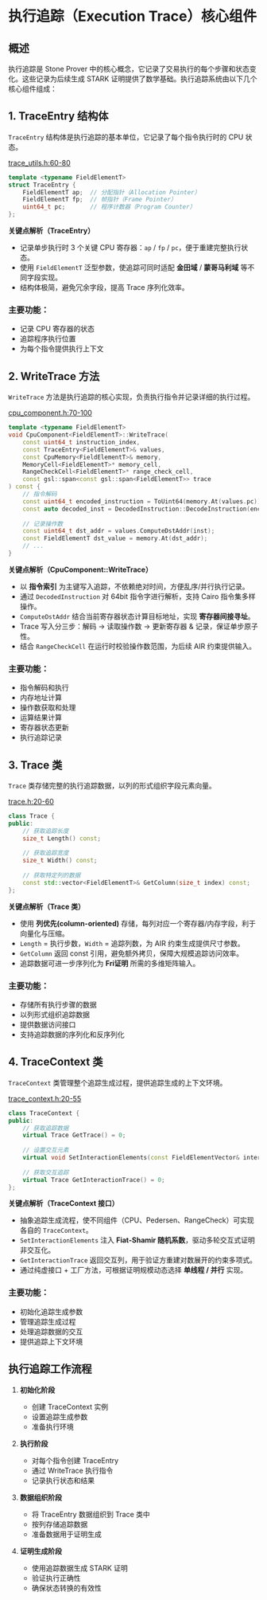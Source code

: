 # 执行追踪（Execution Trace）核心组件

## 概述

执行追踪是 Stone Prover 中的核心概念，它记录了交易执行的每个步骤和状态变化。这些记录为后续生成 STARK 证明提供了数学基础。执行追踪系统由以下几个核心组件组成：

## 1. TraceEntry 结构体

`TraceEntry` 结构体是执行追踪的基本单位，它记录了每个指令执行时的 CPU 状态。

[trace_utils.h:60-80](https://github.com/starkware-libs/stone-prover/blob/1414a545/src/starkware/cairo/lang/vm/cpp/trace_utils.h#L60-L80)

```cpp
template <typename FieldElementT>
struct TraceEntry {
    FieldElementT ap;  // 分配指针（Allocation Pointer）
    FieldElementT fp;  // 帧指针（Frame Pointer）
    uint64_t pc;       // 程序计数器（Program Counter）
};
```

**关键点解析（TraceEntry）**

* 记录单步执行时 3 个关键 CPU 寄存器：`ap` / `fp` / `pc`，便于重建完整执行状态。  
* 使用 `FieldElementT` 泛型参数，使追踪可同时适配 **金田域** / **蒙哥马利域** 等不同字段实现。  
* 结构体极简，避免冗余字段，提高 Trace 序列化效率。

### 主要功能：
- 记录 CPU 寄存器的状态
- 追踪程序执行位置
- 为每个指令提供执行上下文

## 2. WriteTrace 方法

`WriteTrace` 方法是执行追踪的核心实现，负责执行指令并记录详细的执行过程。

[cpu_component.h:70-100](https://github.com/starkware-libs/stone-prover/blob/1414a545/src/starkware/air/cpu/component/cpu_component.h#L70-L100)

```cpp
template <typename FieldElementT>
void CpuComponent<FieldElementT>::WriteTrace(
    const uint64_t instruction_index,
    const TraceEntry<FieldElementT>& values,
    const CpuMemory<FieldElementT>& memory,
    MemoryCell<FieldElementT>* memory_cell,
    RangeCheckCell<FieldElementT>* range_check_cell,
    const gsl::span<const gsl::span<FieldElementT>> trace
) const {
    // 指令解码
    const uint64_t encoded_instruction = ToUint64(memory.At(values.pc));
    const auto decoded_inst = DecodedInstruction::DecodeInstruction(encoded_instruction);
    
    // 记录操作数
    const uint64_t dst_addr = values.ComputeDstAddr(inst);
    const FieldElementT dst_value = memory.At(dst_addr);
    // ...
}
```

**关键点解析（CpuComponent::WriteTrace）**

* 以 **指令索引** 为主键写入追踪，不依赖绝对时间，方便乱序/并行执行记录。  
* 通过 `DecodedInstruction` 对 64bit 指令字进行解析，支持 Cairo 指令集多样操作。  
* `ComputeDstAddr` 结合当前寄存器状态计算目标地址，实现 **寄存器间接寻址**。  
* Trace 写入分三步：解码 → 读取操作数 → 更新寄存器 & 记录，保证单步原子性。  
* 结合 `RangeCheckCell` 在运行时校验操作数范围，为后续 AIR 约束提供输入。

### 主要功能：
- 指令解码和执行
- 内存地址计算
- 操作数获取和处理
- 运算结果计算
- 寄存器状态更新
- 执行追踪记录

## 3. Trace 类

`Trace` 类存储完整的执行追踪数据，以列的形式组织字段元素向量。

[trace.h:20-60](https://github.com/starkware-libs/stone-prover/blob/1414a545/src/starkware/air/trace.h#L20-L60)

```cpp
class Trace {
public:
    // 获取追踪长度
    size_t Length() const;
    
    // 获取追踪宽度
    size_t Width() const;
    
    // 获取特定列的数据
    const std::vector<FieldElementT>& GetColumn(size_t index) const;
};
```

**关键点解析（Trace 类）**

* 使用 **列优先(column-oriented)** 存储，每列对应一个寄存器/内存字段，利于向量化与压缩。  
* `Length` = 执行步数，`Width` = 追踪列数，为 AIR 约束生成提供尺寸参数。  
* `GetColumn` 返回 const 引用，避免额外拷贝，保障大规模追踪访问效率。  
* 追踪数据可进一步序列化为 **Fri证明** 所需的多维矩阵输入。

### 主要功能：
- 存储所有执行步骤的数据
- 以列形式组织追踪数据
- 提供数据访问接口
- 支持追踪数据的序列化和反序列化

## 4. TraceContext 类

`TraceContext` 类管理整个追踪生成过程，提供追踪生成的上下文环境。

[trace_context.h:20-55](https://github.com/starkware-libs/stone-prover/blob/1414a545/src/starkware/air/trace_context.h#L20-L55)

```cpp
class TraceContext {
public:
    // 获取追踪数据
    virtual Trace GetTrace() = 0;
    
    // 设置交互元素
    virtual void SetInteractionElements(const FieldElementVector& interaction_elms) = 0;
    
    // 获取交互追踪
    virtual Trace GetInteractionTrace() = 0;
};
```

**关键点解析（TraceContext 接口）**

* 抽象追踪生成流程，使不同组件（CPU、Pedersen、RangeCheck）可实现各自的 `TraceContext`。  
* `SetInteractionElements` 注入 **Fiat-Shamir 随机系数**，驱动多轮交互式证明非交互化。  
* `GetInteractionTrace` 返回交互列，用于验证方重建对数展开的约束多项式。  
* 通过纯虚接口 + 工厂方法，可根据证明规模动态选择 **单线程 / 并行** 实现。

### 主要功能：
- 初始化追踪生成参数
- 管理追踪生成过程
- 处理追踪数据的交互
- 提供追踪上下文环境

## 执行追踪工作流程

1. **初始化阶段**
   - 创建 TraceContext 实例
   - 设置追踪生成参数
   - 准备执行环境

2. **执行阶段**
   - 对每个指令创建 TraceEntry
   - 通过 WriteTrace 执行指令
   - 记录执行状态和结果

3. **数据组织阶段**
   - 将 TraceEntry 数据组织到 Trace 类中
   - 按列存储追踪数据
   - 准备数据用于证明生成

4. **证明生成阶段**
   - 使用追踪数据生成 STARK 证明
   - 验证执行正确性
   - 确保状态转换的有效性
